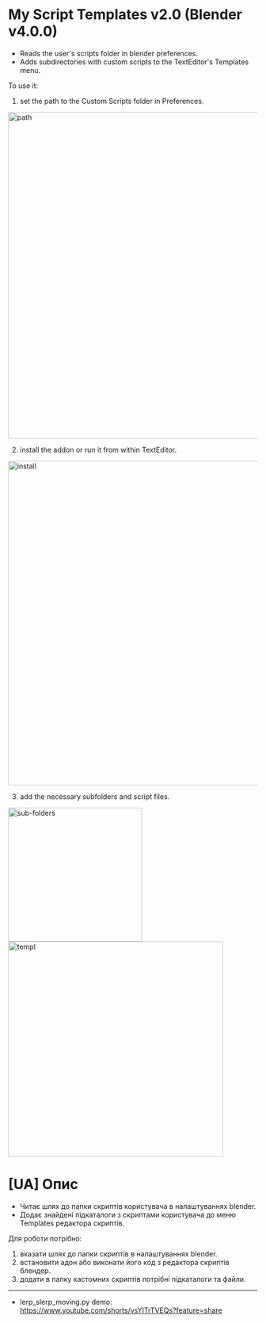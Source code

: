 # My Script Templates v2.0 (Blender v4.0.0)
    
- Reads the user's scripts folder in blender preferences.
- Adds subdirectories with custom scripts to the TextEditor's Templates menu.

To use it:
  1. set the path to the Custom Scripts folder in Preferences.
<img width="659" alt="path" src="https://github.com/oshcherbyna/my_script_templates/assets/10991880/51b0b9de-8240-4f6f-8f01-3d0e40c0a7f1">

  2. install the addon or run it from within TextEditor.
  <img width="655" alt="install" src="https://github.com/oshcherbyna/my_script_templates/assets/10991880/99683b71-2251-48e5-a68b-7b1cb38d2cd8">

  3. add the necessary subfolders and script files.
<img width="270" alt="sub-folders" src="https://github.com/oshcherbyna/my_script_templates/assets/10991880/790d4c4b-6cad-4833-b8d1-0b3cf65b0b8b">
<img width="434" alt="templ" src="https://github.com/oshcherbyna/my_script_templates/assets/10991880/7f28a48c-50c6-4700-9f06-041986e5ff67">

# [UA] Опис
- Читає шлях до папки скриптів користувача в налаштуваннях blender.
- Додає знайдені підкаталоги з скриптами користувача до меню Templates редактора скриптів.

Для роботи потрібно:
  1. вказати шлях до папки скриптів в налаштуваннях blender.
  2. встановити адон або виконати його код з редактора скриптів блендер.
  3. додати в папку кастомних скриптів потрібні підкаталоги та файли.


____________

- lerp_slerp_moving.py demo: https://www.youtube.com/shorts/vsYITrTVEQs?feature=share
